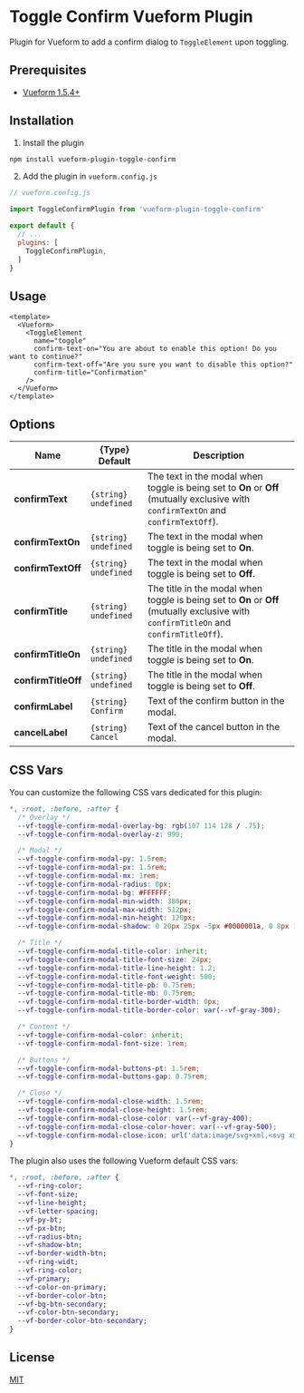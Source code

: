 # Toggle Confirm Vueform Plugin

Plugin for Vueform to add a confirm dialog to `ToggleElement` upon toggling.

## Prerequisites

- [Vueform 1.5.4+](https://github.com/vueform/vueform)

## Installation

1. Install the plugin

```bash
npm install vueform-plugin-toggle-confirm
```

2. Add the plugin in `vueform.config.js`

```js
// vueform.config.js

import ToggleConfirmPlugin from 'vueform-plugin-toggle-confirm'

export default {
  // ...
  plugins: [
    ToggleConfirmPlugin,
  ]
}

```

## Usage

```vue
<template>
  <Vueform>
    <ToggleElement
      name="toggle"
      confirm-text-on="You are about to enable this option! Do you want to continue?"
      confirm-text-off="Are you sure you want to disable this option?"
      confirm-title="Confirmation"
    />
  </Vueform>
</template>
```

## Options

| Name | {Type} Default | Description |
| ---| --- | --- |
| **confirmText** | `{string} undefined` | The text in the modal when toggle is being set to **On** or **Off** (mutually exclusive with `confirmTextOn` and `confirmTextOff`). |
| **confirmTextOn** | `{string} undefined` | The text in the modal when toggle is being set to **On**. |
| **confirmTextOff** | `{string} undefined` | The text in the modal when toggle is being set to **Off**. |
| **confirmTitle** | `{string} undefined` | The title in the modal when toggle is being set to **On** or **Off** (mutually exclusive with `confirmTitleOn` and `confirmTitleOff`). |
| **confirmTitleOn** | `{string} undefined` | The title in the modal when toggle is being set to **On**. |
| **confirmTitleOff** | `{string} undefined` | The title in the modal when toggle is being set to **Off**. |
| **confirmLabel** | `{string} Confirm` | Text of the confirm button in the modal. |
| **cancelLabel** | `{string} Cancel` | Text of the cancel button in the modal. |

## CSS Vars

You can customize the following CSS vars dedicated for this plugin:

```css
*, :root, :before, :after {
  /* Overlay */
  --vf-toggle-confirm-modal-overlay-bg: rgb(107 114 128 / .75);
  --vf-toggle-confirm-modal-overlay-z: 999;

  /* Modal */
  --vf-toggle-confirm-modal-py: 1.5rem;
  --vf-toggle-confirm-modal-px: 1.5rem;
  --vf-toggle-confirm-modal-mx: 1rem;
  --vf-toggle-confirm-modal-radius: 0px;
  --vf-toggle-confirm-modal-bg: #FFFFFF;
  --vf-toggle-confirm-modal-min-width: 380px;
  --vf-toggle-confirm-modal-max-width: 512px;
  --vf-toggle-confirm-modal-min-height: 120px;
  --vf-toggle-confirm-modal-shadow: 0 20px 25px -5px #0000001a, 0 8px 10px -6px #0000001a;

  /* Title */
  --vf-toggle-confirm-modal-title-color: inherit;
  --vf-toggle-confirm-modal-title-font-size: 24px;
  --vf-toggle-confirm-modal-title-line-height: 1.2;
  --vf-toggle-confirm-modal-title-font-weight: 500;
  --vf-toggle-confirm-modal-title-pb: 0.75rem;
  --vf-toggle-confirm-modal-title-mb: 0.75rem;
  --vf-toggle-confirm-modal-title-border-width: 0px;
  --vf-toggle-confirm-modal-title-border-color: var(--vf-gray-300);

  /* Content */
  --vf-toggle-confirm-modal-color: inherit;
  --vf-toggle-confirm-modal-font-size: 1rem;

  /* Buttons */
  --vf-toggle-confirm-modal-buttons-pt: 1.5rem;
  --vf-toggle-confirm-modal-buttons-gap: 0.75rem;

  /* Close */
  --vf-toggle-confirm-modal-close-width: 1.5rem;
  --vf-toggle-confirm-modal-close-height: 1.5rem;
  --vf-toggle-confirm-modal-close-color: var(--vf-gray-400);
  --vf-toggle-confirm-modal-close-color-hover: var(--vf-gray-500);
  --vf-toggle-confirm-modal-close-icon: url('data:image/svg+xml,<svg xmlns="http://www.w3.org/2000/svg" viewBox="0 0 320 512"><path d="M193.94 256L296.5 153.44l21.15-21.15c3.12-3.12 3.12-8.19 0-11.31l-22.63-22.63c-3.12-3.12-8.19-3.12-11.31 0L160 222.06 36.29 98.34c-3.12-3.12-8.19-3.12-11.31 0L2.34 120.97c-3.12 3.12-3.12 8.19 0 11.31L126.06 256 2.34 379.71c-3.12 3.12-3.12 8.19 0 11.31l22.63 22.63c3.12 3.12 8.19 3.12 11.31 0L160 289.94 262.56 392.5l21.15 21.15c3.12 3.12 8.19 3.12 11.31 0l22.63-22.63c3.12-3.12 3.12-8.19 0-11.31L193.94 256z"/></svg>');
}
```

The plugin also uses the following Vueform default CSS vars:

```css
*, :root, :before, :after {
  --vf-ring-color;
  --vf-font-size;
  --vf-line-height;
  --vf-letter-spacing;
  --vf-py-bt;
  --vf-px-btn;
  --vf-radius-btn;
  --vf-shadow-btn;
  --vf-border-width-btn;
  --vf-ring-widt;
  --vf-ring-color;
  --vf-primary;
  --vf-color-on-primary;
  --vf-border-color-btn;
  --vf-bg-btn-secondary;
  --vf-color-btn-secondary;
  --vf-border-color-btn-secondary;
}
```

## License

[MIT](https://opensource.org/licenses/MIT)